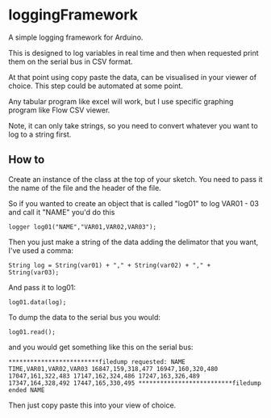 # loggingFramework
A simple logging framework for Arduino.

This is designed to log variables in real time and then when requested print them on the serial bus in CSV format.

At that point using copy paste the data, can be visualised in your viewer of choice.
This step could be automated at some point.

Any tabular program like excel will work, but I use specific graphing program like Flow CSV viewer.

Note, it can only take strings, so you need to convert whatever you want to log to a string first.

## How to
Create an instance of the class at the top of your sketch.
You need to pass it the name of the file and the header of the file.

So if you wanted to create an object that is called "log01" to log VAR01 - 03 and call it "NAME" you'd do this 

`logger log01("NAME","VAR01,VAR02,VAR03");`

Then you just make a string of the data adding the delimator that you want, I've used a comma:

`String log = String(var01) + "," + String(var02) + "," + String(var03);`

And pass it to log01:

`log01.data(log);`

To dump the data to the serial bus you would:

`log01.read();`

and you would get something like this on the serial bus:

`*************************filedump requested: NAME
TIME,VAR01,VAR02,VAR03
16847,159,318,477
16947,160,320,480
17047,161,322,483
17147,162,324,486
17247,163,326,489
17347,164,328,492
17447,165,330,495
**************************filedump ended NAME`

Then just copy paste this into your view of choice.